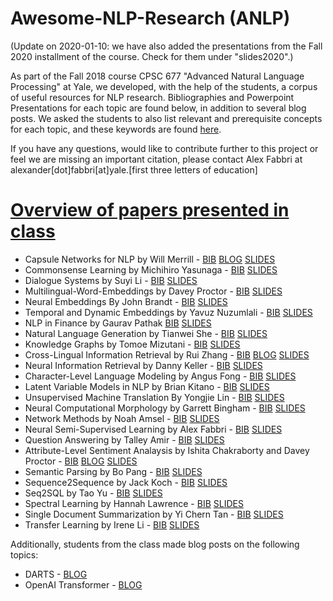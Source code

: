 # Awesome-NLP-Research (ANLP)

(Update on 2020-01-10: we have also added the presentations from the Fall 2020 installment of the course. Check for them under "slides2020".)

As part of the Fall 2018 course CPSC 677 "Advanced Natural Language Processing" at Yale, we developed, with the help of the students, a corpus of useful resources for NLP research. Bibliographies and Powerpoint Presentations for each topic are found below, in addition to several blog posts. We asked the students to also list relevant and prerequisite concepts for each topic, and these keywords are found [here](https://github.com/Yale-LILY/Awesome-NLP-Research/blob/master/keywords.txt). 

If you have any questions, would like to contribute further to this project or feel we are missing an important citation, please contact Alex Fabbri at alexander[dot]fabbri[at]yale.[first three letters of education]

# **[Overview of papers presented in class](https://github.com/brucepang/CPSC677-ANLP/blob/master/README.md)**

- Capsule Networks for NLP by Will Merrill - [BIB](https://github.com/Yale-LILY/Awesome-NLP-Research/blob/master/markdowns/capsule-networks.md)  [BLOG](http://lambdaviking.com/post/capsule-networks-for-nlp/) [SLIDES](https://github.com/Yale-LILY/Awesome-NLP-Research/blob/master/slides/Capsule-Networks-for-NLP.pptx)
- Commonsense Learning by Michihiro Yasunaga - [BIB](https://github.com/michiyasunaga/nlp_bibs/blob/master/commonsense.md) [SLIDES](https://github.com/Yale-LILY/Awesome-NLP-Research/blob/master/slides/Commonsense.pptx)
- Dialogue Systems by Suyi Li - [BIB](https://github.com/Suyi32/anlp_bib/blob/master/DialogueSystem.md) [SLIDES](https://github.com/Yale-LILY/Awesome-NLP-Research/blob/master/slides/Dialogue-Systems.pptx)
- Multilingual-Word-Embeddings by Davey Proctor - [BIB](https://github.com/Yale-LILY/Awesome-NLP-Research/blob/master/markdowns/multilingual-embeddings.md)  [SLIDES](https://github.com/Yale-LILY/Awesome-NLP-Research/blob/master/slides/Multilingual-Embeddings.pptx)
- Neural Embeddings By John Brandt - [BIB](https://github.com/JohnMBrandt/Awesome-Neural-Embeddings/blob/master/README.md) [SLIDES](https://github.com/Yale-LILY/Awesome-NLP-Research/blob/master/slides/Sentence-Similarity-and-Embeddings.pptx)
- Temporal and Dynamic Embeddings by Yavuz Nuzumlali - [BIB](https://github.com/Yale-LILY/Awesome-NLP-Research/blob/master/temporal-dynamic-embeddings.md) [SLIDES](https://github.com/Yale-LILY/Awesome-NLP-Research/blob/master/slides/Dynamic%26Temporal-Embeddings.pptx)
- NLP in Finance by Gaurav Pathak [BIB](https://github.com/Yale-LILY/Awesome-NLP-Research/blob/master/nlp-finance.md) [SLIDES](https://github.com/Yale-LILY/Awesome-NLP-Research/blob/master/slides/Applications-of-NLP-in-Finance.pptx)
- Natural Language Generation by Tianwei She - [BIB](https://github.com/Tianwei-She/awesome-natural-language-generation/blob/master/README.md) [SLIDES](https://github.com/Yale-LILY/Awesome-NLP-Research/blob/master/slides/Neural-Text-Generation.pptx)
- Knowledge Graphs by Tomoe Mizutani - [BIB](https://github.com/Yale-LILY/Awesome-NLP-Research/blob/master/knowledge-graphs.md) [SLIDES](https://github.com/Yale-LILY/Awesome-NLP-Research/blob/master/slides/Knowledge-Graphs.pptx)
- Cross-Lingual Information Retrieval by Rui Zhang - [BIB](https://github.com/ryanzhumich/awesome-clir/blob/master/README.md) [BLOG](https://medium.com/lily-lab/a-brief-introduction-to-cross-lingual-information-retrieval-eba767fa9af6) [SLIDES](https://github.com/Yale-LILY/Awesome-NLP-Research/blob/master/slides/Crosslingual-IR.pptx)
- Neural Information Retrieval by Danny Keller - [BIB](https://github.com/dankeller101/nlp_bibs/blob/master/neural_information_retrieval.md) [SLIDES](https://github.com/Yale-LILY/Awesome-NLP-Research/blob/master/slides/Neural-Information-Retrieval.pptx)
- Character-Level Language Modeling by Angus Fong - [BIB](https://github.com/angusfong/characters...wait.Star-Wars-or-Avengers/blob/master/bibliography.md) [SLIDES](https://github.com/Yale-LILY/Awesome-NLP-Research/blob/master/slides/Character-level-Neural-Networks.pptx)
- Latent Variable Models in NLP by Brian Kitano - [BIB](https://github.com/Yale-LILY/Awesome-NLP-Research/blob/master/latent-variable-models-nlp.md) [SLIDES](https://github.com/Yale-LILY/Awesome-NLP-Research/blob/master/slides/Latent-Variable-Models-for-NLP.pptx)
- Unsupervised Machine Translation By Yongjie Lin - [BIB](https://github.com/yongjie-lin/lit-nlp/blob/master/unsupervisedMT.md) [SLIDES](https://github.com/Yale-LILY/Awesome-NLP-Research/blob/master/slides/Unsupervised-NMT.pptx) 
- Neural Computational Morphology by Garrett Bingham - [BIB](https://github.com/Yale-LILY/Awesome-NLP-Research/blob/master/markdowns/neural-computational-morphology.md)  [SLIDES](https://github.com/Yale-LILY/Awesome-NLP-Research/blob/master/slides/Neural-Computational-Morphology.pptx)
- Network Methods by Noah Amsel - [BIB](https://github.com/NoahAmsel/Bibliographies/blob/master/network_methods.md) [SLIDES](https://github.com/Yale-LILY/Awesome-NLP-Research/blob/master/slides/Network-Methods-for-NLP.pptx) 
- Neural Semi-Supervised Learning by Alex Fabbri - [BIB](https://github.com/Yale-LILY/Awesome-NLP-Research/blob/master/neural-semi-supervised-learning.md) [SLIDES](https://github.com/Yale-LILY/Awesome-NLP-Research/blob/master/slides/Neural-SSL.pptx)
- Question Answering by Talley Amir - [BIB](https://github.com/TalleyAmir/Annotated-Bibliographies/blob/master/Natural-Language-Processing/Question-Answering-Survey.md) [SLIDES](https://github.com/Yale-LILY/Awesome-NLP-Research/blob/master/slides/Question-Answering.pptx) 
- Attribute-Level Sentiment Analaysis by Ishita Chakraborty and Davey Proctor - [BIB](https://github.com/daveyproctor/NLP-Annotated-Bibs/blob/master/SentimentAnalysis.md) [BLOG](http://learningnaturallyishita.blogspot.com/2018/12/attribute-level-sentiment-analysis.html) [SLIDES](https://github.com/Yale-LILY/Awesome-NLP-Research/blob/master/slides/Sentiment-Analysis.pptx)
- Semantic Parsing by Bo Pang - [BIB](https://github.com/Yale-LILY/Awesome-NLP-Research/blob/master/markdowns/semantic_parsing.md) [SLIDES](https://github.com/Yale-LILY/Awesome-NLP-Research/blob/master/slides/Bo-ANLP-Semantic%20Parsing%20Presentation.pptx)
- Sequence2Sequence by Jack Koch - [BIB](https://github.com/Yale-LILY/Awesome-NLP-Research/blob/master/markdowns/seq2seq.md)  [SLIDES](https://github.com/Yale-LILY/Awesome-NLP-Research/blob/master/slides/Sequence-to-Sequence-Learning.pptx) 
- Seq2SQL by Tao Yu - [BIB](https://medium.com/@tao.yu/awesome-sequence-to-sql-and-semantic-parsing-1d7656861679) [SLIDES](https://github.com/Yale-LILY/Awesome-NLP-Research/blob/master/slides/Sequence2sql.pptx)
- Spectral Learning by Hannah Lawrence - [BIB](https://github.com/hannahlawrence/bibliographies/blob/master/spectrallearning.md) [SLIDES](https://github.com/Yale-LILY/Awesome-NLP-Research/blob/master/slides/Spectral-Learning.pptx) 
- Single Document Summarization by Yi Chern Tan - [BIB](https://github.com/Yale-LILY/Awesome-NLP-Research/blob/master/single-document-summarization.md) [SLIDES](https://github.com/Yale-LILY/Awesome-NLP-Research/blob/master/slides/Summarization.pptx)
- Transfer Learning by Irene Li - [BIB](https://github.com/IreneZihuiLi/deeplearning/blob/master/Transfer_Learning.md) [SLIDES](https://github.com/Yale-LILY/Awesome-NLP-Research/blob/master/slides/Transfer-Learning.pdf)

Additionally, students from the class made blog posts on the following topics:
- DARTS - [BLOG](https://garrettbingham.com/blog/language/) 
- OpenAI Transformer - [BLOG](https://jbkjr.com/posts/2018/08/fastai_openai_transformer/)

